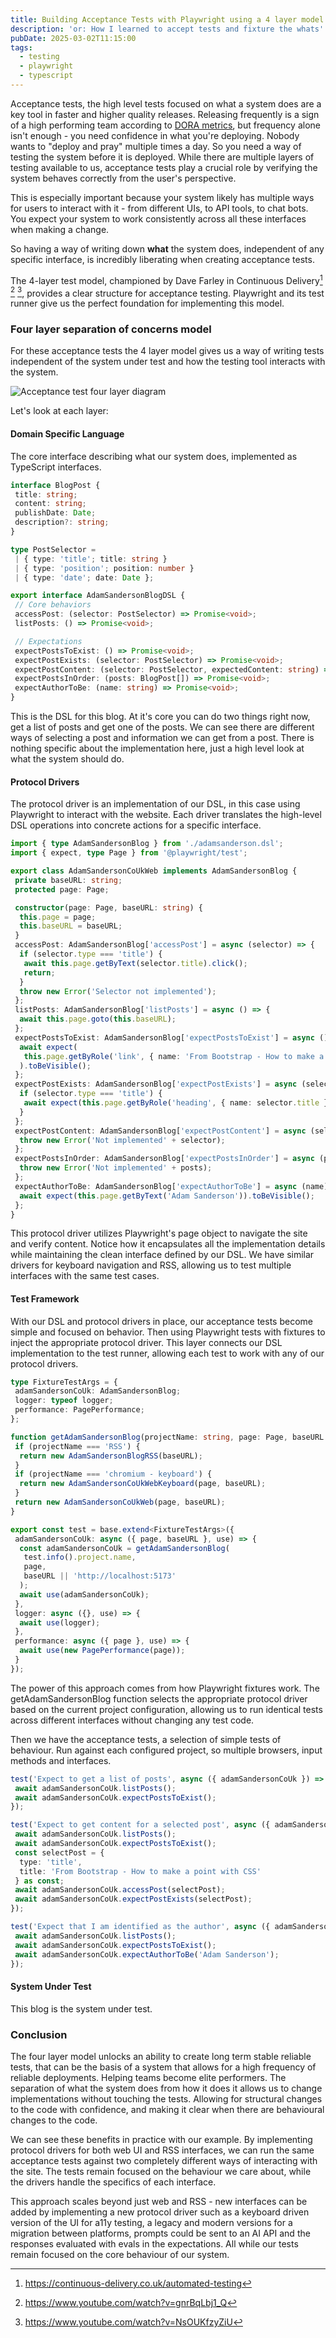 ```yaml
---
title: Building Acceptance Tests with Playwright using a 4 layer model
description: 'or: How I learned to accept tests and fixture the whats'
pubDate: 2025-03-02T11:15:00
tags:
  - testing
  - playwright
  - typescript
---
```



Acceptance tests, the high level tests focused on what a system does are a key tool in faster and higher
quality releases. Releasing frequently is a sign of a high performing team according to
[DORA metrics](https://cloud.google.com/blog/products/devops-sre/using-the-four-keys-to-measure-your-devops-performance),
but frequency alone isn't enough - you need confidence in what you're deploying. Nobody wants to
"deploy and pray" multiple times a day. So you need a way of testing the system before it is
deployed. While there are multiple layers of testing available to us, acceptance tests play a
crucial role by verifying the system behaves correctly from the user's perspective.

This is especially important because your system likely has multiple ways for users to interact with
it - from different UIs, to API tools, to chat bots. You expect your system to work consistently
across all these interfaces when making a change.

So having a way of writing down **what** the system does, independent of any specific interface, is
incredibly liberating when creating acceptance tests.

The 4-layer test model, championed by Dave Farley in Continuous Delivery[^1] [^2] [^3], provides a
clear structure for acceptance testing. Playwright and its test runner give us the perfect
foundation for implementing this model.

### Four layer separation of concerns model

For these acceptance tests the 4 layer model gives us a way of writing tests independent of the
system under test and how the testing tool interacts with the system.

![Acceptance test four layer diagram](https://res.cloudinary.com/lazydayed/image/upload/v1740522044/Post_Notes_clzrxn.png)

Let's look at each layer:

#### Domain Specific Language

The core interface describing what our system does, implemented as TypeScript interfaces.

```typescript
interface BlogPost {
 title: string;
 content: string;
 publishDate: Date;
 description?: string;
}

type PostSelector =
 | { type: 'title'; title: string }
 | { type: 'position'; position: number }
 | { type: 'date'; date: Date };

export interface AdamSandersonBlogDSL {
 // Core behaviors
 accessPost: (selector: PostSelector) => Promise<void>;
 listPosts: () => Promise<void>;

 // Expectations
 expectPostsToExist: () => Promise<void>;
 expectPostExists: (selector: PostSelector) => Promise<void>;
 expectPostContent: (selector: PostSelector, expectedContent: string) => Promise<void>;
 expectPostsInOrder: (posts: BlogPost[]) => Promise<void>;
 expectAuthorToBe: (name: string) => Promise<void>;
}
```

This is the DSL for this blog. At it's core you can do two things right now, get a list of posts and
get one of the posts. We can see there are different ways of selecting a post and information we can
get from a post. There is nothing specific about the implementation here, just a high level look at
what the system should do.

#### Protocol Drivers

The protocol driver is an implementation of our DSL, in this case using Playwright to interact with
the website. Each driver translates the high-level DSL operations into concrete actions for a
specific interface.

```typescript
import { type AdamSandersonBlog } from './adamsanderson.dsl';
import { expect, type Page } from '@playwright/test';

export class AdamSandersonCoUkWeb implements AdamSandersonBlog {
 private baseURL: string;
 protected page: Page;

 constructor(page: Page, baseURL: string) {
  this.page = page;
  this.baseURL = baseURL;
 }
 accessPost: AdamSandersonBlog['accessPost'] = async (selector) => {
  if (selector.type === 'title') {
   await this.page.getByText(selector.title).click();
   return;
  }
  throw new Error('Selector not implemented');
 };
 listPosts: AdamSandersonBlog['listPosts'] = async () => {
  await this.page.goto(this.baseURL);
 };
 expectPostsToExist: AdamSandersonBlog['expectPostsToExist'] = async () => {
  await expect(
   this.page.getByRole('link', { name: 'From Bootstrap - How to make a point with CSS' })
  ).toBeVisible();
 };
 expectPostExists: AdamSandersonBlog['expectPostExists'] = async (selector) => {
  if (selector.type === 'title') {
   await expect(this.page.getByRole('heading', { name: selector.title })).toBeVisible();
  }
 };
 expectPostContent: AdamSandersonBlog['expectPostContent'] = async (selector) => {
  throw new Error('Not implemented' + selector);
 };
 expectPostsInOrder: AdamSandersonBlog['expectPostsInOrder'] = async (posts) => {
  throw new Error('Not implemented' + posts);
 };
 expectAuthorToBe: AdamSandersonBlog['expectAuthorToBe'] = async (name) => {
  await expect(this.page.getByText('Adam Sanderson')).toBeVisible();
 };
}
```

This protocol driver utilizes Playwright's page object to navigate the site and verify content.
Notice how it encapsulates all the implementation details while maintaining the clean interface
defined by our DSL. We have similar drivers for keyboard navigation and RSS, allowing us to test
multiple interfaces with the same test cases.

#### Test Framework

With our DSL and protocol drivers in place, our acceptance tests become simple and focused on
behavior. Then using Playwright tests with fixtures to inject the appropriate protocol driver. This
layer connects our DSL implementation to the test runner, allowing each test to work with any of our
protocol drivers.

```typescript
type FixtureTestArgs = {
 adamSandersonCoUk: AdamSandersonBlog;
 logger: typeof logger;
 performance: PagePerformance;
};

function getAdamSandersonBlog(projectName: string, page: Page, baseURL: string) {
 if (projectName === 'RSS') {
  return new AdamSandersonBlogRSS(baseURL);
 }
 if (projectName === 'chromium - keyboard') {
  return new AdamSandersonCoUkWebKeyboard(page, baseURL);
 }
 return new AdamSandersonCoUkWeb(page, baseURL);
}

export const test = base.extend<FixtureTestArgs>({
 adamSandersonCoUk: async ({ page, baseURL }, use) => {
  const adamSandersonCoUk = getAdamSandersonBlog(
   test.info().project.name,
   page,
   baseURL || 'http://localhost:5173'
  );
  await use(adamSandersonCoUk);
 },
 logger: async ({}, use) => {
  await use(logger);
 },
 performance: async ({ page }, use) => {
  await use(new PagePerformance(page));
 }
});
```

The power of this approach comes from how Playwright fixtures work. The getAdamSandersonBlog
function selects the appropriate protocol driver based on the current project configuration,
allowing us to run identical tests across different interfaces without changing any test code.

Then we have the acceptance tests, a selection of simple tests of behaviour. Run against each
configured project, so multiple browsers, input methods and interfaces.

```typescript
test('Expect to get a list of posts', async ({ adamSandersonCoUk }) => {
 await adamSandersonCoUk.listPosts();
 await adamSandersonCoUk.expectPostsToExist();
});

test('Expect to get content for a selected post', async ({ adamSandersonCoUk }) => {
 await adamSandersonCoUk.listPosts();
 await adamSandersonCoUk.expectPostsToExist();
 const selectPost = {
  type: 'title',
  title: 'From Bootstrap - How to make a point with CSS'
 } as const;
 await adamSandersonCoUk.accessPost(selectPost);
 await adamSandersonCoUk.expectPostExists(selectPost);
});

test('Expect that I am identified as the author', async ({ adamSandersonCoUk }) => {
 await adamSandersonCoUk.listPosts();
 await adamSandersonCoUk.expectPostsToExist();
 await adamSandersonCoUk.expectAuthorToBe('Adam Sanderson');
});
```

#### System Under Test

This blog is the system under test.

### Conclusion

The four layer model unlocks an ability to create long term stable reliable tests, that can be the
basis of a system that allows for a high frequency of reliable deployments. Helping teams become
elite performers. The separation of what the system does from how it does it allows us to change
implementations without touching the tests. Allowing for structural changes to the code with
confidence, and making it clear when there are behavioural changes to the code.

We can see these benefits in practice with our example. By implementing protocol drivers for both
web UI and RSS interfaces, we can run the same acceptance tests against two completely different
ways of interacting with the site. The tests remain focused on the behaviour we care about, while
the drivers handle the specifics of each interface.

This approach scales beyond just web and RSS - new interfaces can be added by implementing a new
protocol driver such as a keyboard driven version of the UI for a11y testing, a legacy and modern
versions for a migration between platforms, prompts could be sent to an AI API and the responses
evaluated with evals in the expectations. All while our tests remain focused on the core behaviour
of our system.

[^1]: <https://continuous-delivery.co.uk/automated-testing>

[^2]: <https://www.youtube.com/watch?v=gnrBqLbj1_Q>

[^3]: <https://www.youtube.com/watch?v=NsOUKfzyZiU>
